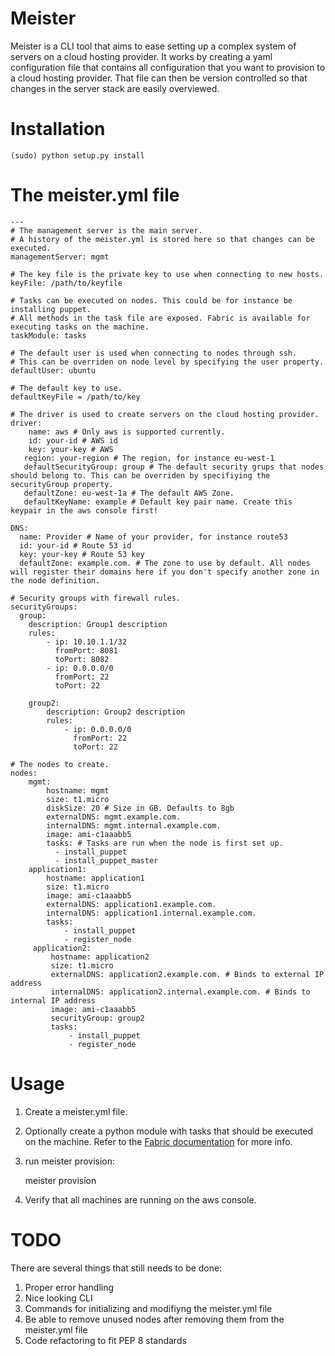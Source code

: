 # Meister

Meister is a CLI tool that aims to ease setting up a complex system of
servers on a cloud hosting provider.  It works by creating a yaml
configuration file that contains all configuration that you want to
provision to a cloud hosting provider. That file can then be version
controlled so that changes in the server stack are easily overviewed.

# Installation
    
	(sudo) python setup.py install

# The meister.yml file

    ---
    # The management server is the main server.
	# A history of the meister.yml is stored here so that changes can be executed.
    managementServer: mgmt

    # The key file is the private key to use when connecting to new hosts.
    keyFile: /path/to/keyfile

    # Tasks can be executed on nodes. This could be for instance be installing puppet.
    # All methods in the task file are exposed. Fabric is available for executing tasks on the machine.
    taskModule: tasks

    # The default user is used when connecting to nodes through ssh.
	# This can be overriden on node level by specifying the user property.
    defaultUser: ubuntu

    # The default key to use.
    defaultKeyFile = /path/to/key

    # The driver is used to create servers on the cloud hosting provider.
    driver:
        name: aws # Only aws is supported currently.
        id: your-id # AWS id
        key: your-key # AWS
       region: your-region # The region, for instance eu-west-1
       defaultSecurityGroup: group # The default security grups that nodes should belong to. This can be overriden by specifiying the securityGroup property.
       defaultZone: eu-west-1a # The default AWS Zone.
       defaultKeyName: example # Default key pair name. Create this keypair in the aws console first!

    DNS:
      name: Provider # Name of your provider, for instance route53
      id: your-id # Route 53 id
      key: your-key # Route 53 key
      defaultZone: example.com. # The zone to use by default. All nodes will register their domains here if you don't specify another zone in the node definition.

    # Security groups with firewall rules.
    securityGroups:
      group:
        description: Group1 description
        rules:
            - ip: 10.10.1.1/32
              fromPort: 8081
              toPort: 8082
            - ip: 0.0.0.0/0
              fromPort: 22
              toPort: 22

        group2:
            description: Group2 description
            rules:
                - ip: 0.0.0.0/0
                  fromPort: 22
                  toPort: 22

    # The nodes to create.
    nodes:
        mgmt:
            hostname: mgmt
            size: t1.micro
            diskSize: 20 # Size in GB. Defaults to 8gb
            externalDNS: mgmt.example.com.
            internalDNS: mgmt.internal.example.com.
            image: ami-c1aaabb5
            tasks: # Tasks are run when the node is first set up.
              - install_puppet
              - install_puppet_master
        application1:
            hostname: application1
            size: t1.micro
            image: ami-c1aaabb5
            externalDNS: application1.example.com.
            internalDNS: application1.internal.example.com.
            tasks:
                - install_puppet
                - register_node
         application2:
             hostname: application2
             size: t1.micro
             externalDNS: application2.example.com. # Binds to external IP address
             internalDNS: application2.internal.example.com. # Binds to internal IP address
             image: ami-c1aaabb5
             securityGroup: group2
             tasks:
                 - install_puppet
                 - register_node



# Usage

1. Create a meister.yml file.
3. Optionally create a python module with tasks that should be
executed on the machine. Refer to the
[Fabric documentation](http://docs.fabfile.org/en/1.5/) for more
info.
2. run meister provision:  


	meister provision


3. Verify that all machines are running on the aws console.


# TODO
There are several things that still needs to be done:

1. Proper error handling
2. Nice looking CLI
3. Commands for initializing and modifiyng the meister.yml file
4. Be able to remove unused nodes after removing them from the meister.yml file
5. Code refactoring to fit PEP 8 standards
